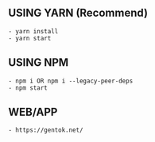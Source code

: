 ## USING YARN (Recommend)

```
- yarn install
- yarn start
```
## USING NPM

```
- npm i OR npm i --legacy-peer-deps
- npm start
```
## WEB/APP

```
- https://gentok.net/
```
